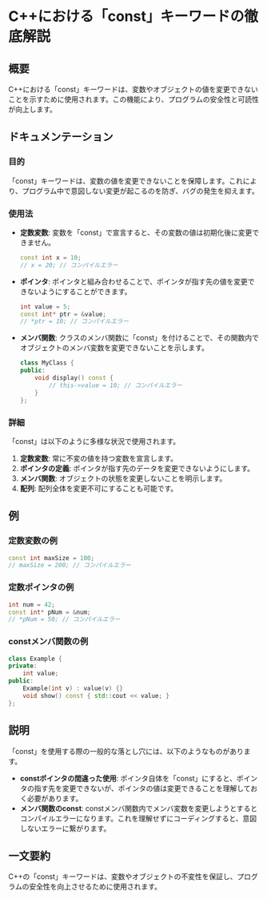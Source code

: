 <!--
Meta Description: # C++における「const」キーワードの徹底解説 ## 概要 C++における「const」キーワードは、変数やオブジェクトの値を変更できないことを示すために使用されます。この機能により、プログラムの安全性と可読性が向上します。 ## ドキュメンテーション ### 目的 「const」キーワードは...
Meta Keywords: const, int, cpp, value, コンパイルエラー
-->

# C++における「const」キーワードの徹底解説

## 概要
C++における「const」キーワードは、変数やオブジェクトの値を変更できないことを示すために使用されます。この機能により、プログラムの安全性と可読性が向上します。

## ドキュメンテーション
### 目的
「const」キーワードは、変数の値を変更できないことを保障します。これにより、プログラム中で意図しない変更が起こるのを防ぎ、バグの発生を抑えます。

### 使用法
- **定数変数**: 変数を「const」で宣言すると、その変数の値は初期化後に変更できません。
  ```cpp
  const int x = 10;
  // x = 20; // コンパイルエラー
  ```

- **ポインタ**: ポインタと組み合わせることで、ポインタが指す先の値を変更できないようにすることができます。
  ```cpp
  int value = 5;
  const int* ptr = &value;
  // *ptr = 10; // コンパイルエラー
  ```

- **メンバ関数**: クラスのメンバ関数に「const」を付けることで、その関数内でオブジェクトのメンバ変数を変更できないことを示します。
  ```cpp
  class MyClass {
  public:
      void display() const {
          // this->value = 10; // コンパイルエラー
      }
  };
  ```

### 詳細
「const」は以下のように多様な状況で使用されます。
1. **定数変数**: 常に不変の値を持つ変数を宣言します。
2. **ポインタの定義**: ポインタが指す先のデータを変更できないようにします。
3. **メンバ関数**: オブジェクトの状態を変更しないことを明示します。
4. **配列**: 配列全体を変更不可にすることも可能です。

## 例
### 定数変数の例
```cpp
const int maxSize = 100;
// maxSize = 200; // コンパイルエラー
```

### 定数ポインタの例
```cpp
int num = 42;
const int* pNum = &num;
// *pNum = 50; // コンパイルエラー
```

### constメンバ関数の例
```cpp
class Example {
private:
    int value;
public:
    Example(int v) : value(v) {}
    void show() const { std::cout << value; }
};
```

## 説明
「const」を使用する際の一般的な落とし穴には、以下のようなものがあります。
- **constポインタの間違った使用**: ポインタ自体を「const」にすると、ポインタの指す先を変更できないが、ポインタの値は変更できることを理解しておく必要があります。
- **メンバ関数のconst**: constメンバ関数内でメンバ変数を変更しようとするとコンパイルエラーになります。これを理解せずにコーディングすると、意図しないエラーに繋がります。

## 一文要約
C++の「const」キーワードは、変数やオブジェクトの不変性を保証し、プログラムの安全性を向上させるために使用されます。